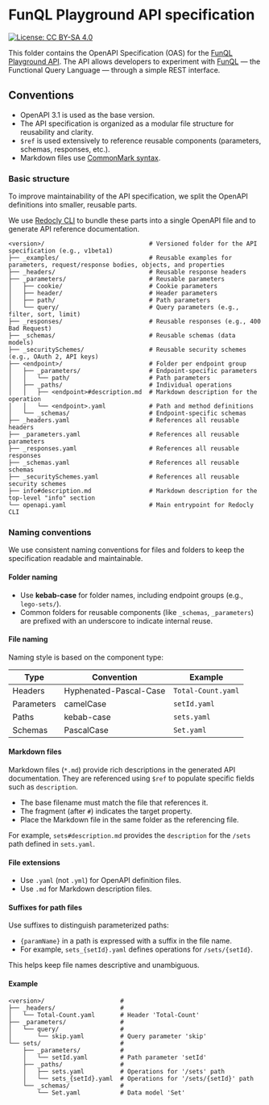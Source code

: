 # FunQL Playground API specification

[![License: CC BY-SA 4.0](https://img.shields.io/badge/license-CC%20BY--SA%204.0-orange.svg)](https://github.com/funql/funql-playground-api/blob/main/openapi/LICENSE)

This folder contains the OpenAPI Specification (OAS) for the [FunQL Playground API](https://api.play.funql.io/). The API
allows developers to experiment with [FunQL](https://funql.io/) — the Functional Query Language — through a simple REST
interface.

## Conventions

- OpenAPI 3.1 is used as the base version.
- The API specification is organized as a modular file structure for reusability and clarity.
- `$ref` is used extensively to reference reusable components (parameters, schemas, responses, etc.).
- Markdown files use [CommonMark syntax](https://spec.commonmark.org/).

### Basic structure

To improve maintainability of the API specification, we split the OpenAPI definitions into smaller, reusable parts.

We use [Redocly CLI](https://github.com/Redocly/redocly-cli) to bundle these parts into a single OpenAPI file and to
generate API reference documentation.

```
<version>/                             # Versioned folder for the API specification (e.g., v1beta1)
├── _examples/                         # Reusable examples for parameters, request/response bodies, objects, and properties
├── _headers/                          # Reusable response headers
├── _parameters/                       # Reusable parameters
│   ├── cookie/                        # Cookie parameters
│   ├── header/                        # Header parameters
│   ├── path/                          # Path parameters
│   └── query/                         # Query parameters (e.g., filter, sort, limit)
├── _responses/                        # Reusable responses (e.g., 400 Bad Request)
├── _schemas/                          # Reusable schemas (data models)
├── _securitySchemes/                  # Reusable security schemes (e.g., OAuth 2, API keys)
├── <endpoint>/                        # Folder per endpoint group
│   ├── _parameters/                   # Endpoint-specific parameters
│   │   └── path/                      # Path parameters
│   ├── _paths/                        # Individual operations
│   │   ├── <endpoint>#description.md  # Markdown description for the operation
│   │   └── <endpoint>.yaml            # Path and method definitions
│   └── _schemas/                      # Endpoint-specific schemas
├── _headers.yaml                      # References all reusable headers
├── _parameters.yaml                   # References all reusable parameters
├── _responses.yaml                    # References all reusable responses
├── _schemas.yaml                      # References all reusable schemas
├── _securitySchemes.yaml              # References all reusable security schemes
├── info#description.md                # Markdown description for the top-level "info" section
└── openapi.yaml                       # Main entrypoint for Redocly CLI
```

### Naming conventions

We use consistent naming conventions for files and folders to keep the specification readable and maintainable.

#### Folder naming

- Use **kebab-case** for folder names, including endpoint groups (e.g., `lego-sets/`).
- Common folders for reusable components (like `_schemas`, `_parameters`) are prefixed with an underscore to indicate
  internal reuse.

#### File naming

Naming style is based on the component type:

| Type       | Convention             | Example            |
|------------|------------------------|--------------------|
| Headers    | Hyphenated-Pascal-Case | `Total-Count.yaml` |
| Parameters | camelCase              | `setId.yaml`       |
| Paths      | kebab-case             | `sets.yaml`        |
| Schemas    | PascalCase             | `Set.yaml`         |

#### Markdown files

Markdown files (`*.md`) provide rich descriptions in the generated API documentation. They are referenced using `$ref`
to populate specific fields such as `description`.

- The base filename must match the file that references it.
- The fragment (after `#`) indicates the target property.
- Place the Markdown file in the same folder as the referencing file.

For example, `sets#description.md` provides the `description` for the `/sets` path defined in `sets.yaml`.

#### File extensions

- Use `.yaml` (not `.yml`) for OpenAPI definition files.
- Use `.md` for Markdown description files.

#### Suffixes for path files

Use suffixes to distinguish parameterized paths:

- `{paramName}` in a path is expressed with a suffix in the file name.
- For example, `sets_{setId}.yaml` defines operations for `/sets/{setId}`.

This helps keep file names descriptive and unambiguous.

#### Example

```
<version>/                     #
├── _headers/                  #
│   └── Total-Count.yaml       # Header 'Total-Count'
├── _parameters/               #
│   └── query/                 #
│       └── skip.yaml          # Query parameter 'skip'
└── sets/                      #
    ├── _parameters/           #
    │   └── setId.yaml         # Path parameter 'setId'
    ├── _paths/                #
    │   ├── sets.yaml          # Operations for '/sets' path
    │   └── sets_{setId}.yaml  # Operations for '/sets/{setId}' path
    └── _schemas/              #
        └── Set.yaml           # Data model 'Set'
```
